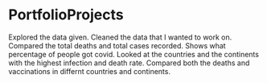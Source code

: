 # PortfolioProjects
Explored the data given.
Cleaned the data that I wanted to work on.
Compared the total deaths and total cases recorded.
Shows what percentage of people got covid.
Looked at the countries and the continents with the highest infection and death rate.
Compared both the deaths and vaccinations in differnt countries and continents.
